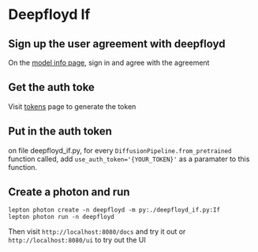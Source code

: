 # Deepfloyd If

## Sign up the user agreement with deepfloyd
On the [model info page](https://huggingface.co/DeepFloyd/IF-I-XL-v1.0), sign in and agree with the agreement

## Get the auth toke
Visit [tokens](https://huggingface.co/settings/tokens) page to generate the token

## Put in the auth token
on file deepfloyd_if.py, for every `DiffusionPipeline.from_pretrained` function called, add `use_auth_token='{YOUR_TOKEN}'` as a paramater to this function.

## Create a photon and run

```shell
lepton photon create -n deepfloyd -m py:./deepfloyd_if.py:If
lepton photon run -n deepfloyd
```

Then visit `http://localhost:8080/docs` and try it out or `http://localhost:8080/ui` to try out the UI